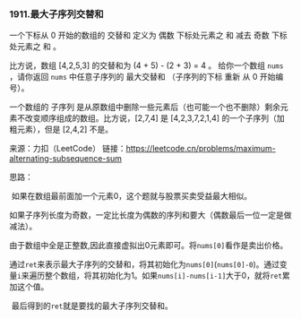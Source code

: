 ### 1911.最大子序列交替和

一个下标从 0 开始的数组的 交替和 定义为 偶数 下标处元素之 和 减去 奇数 下标处元素之 和 。

比方说，数组 [4,2,5,3] 的交替和为 (4 + 5) - (2 + 3) = 4 。
给你一个数组 `nums` ，请你返回 `nums` 中任意子序列的 最大交替和 （子序列的下标 重新 从 0 开始编号）。

一个数组的 子序列 是从原数组中删除一些元素后（也可能一个也不删除）剩余元素不改变顺序组成的数组。比方说，[2,7,4] 是 [4,2,3,7,2,1,4] 的一个子序列（加粗元素），但是 [2,4,2] 不是。

来源：力扣（LeetCode）
链接：https://leetcode.cn/problems/maximum-alternating-subsequence-sum



思路：

​	如果在数组最前面加一个元素0，这个题就与股票买卖受益最大相似。

​	如果子序列长度为奇数，一定比长度为偶数的序列和要大（偶数最后一位一定是做减法）。

​	由于数组中全是正整数,因此直接虚拟出0元素即可。将`nums[0]`看作是卖出价格。

​	通过`ret`来表示最大子序列的交替和，将其初始化为`nums[0]`(`nums[0]-0`)。通过变量`i`来遍历整个数组，将其初始化为1。如果`nums[i]-nums[i-1]`大于0，就将`ret`累加这个值。

​	最后得到的`ret`就是要找的最大子序列交替和。
